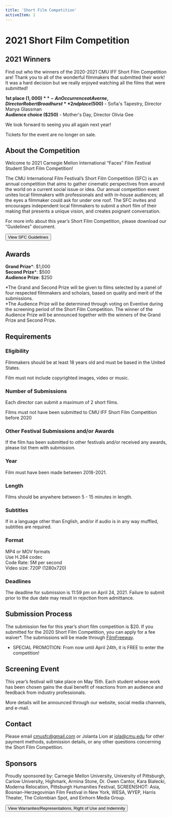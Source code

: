```yaml
---
title: 'Short Film Competition'
activeItem: 1
---
```


# 2021 Short Film Competition

## 2021 Winners

Find out who the winners of the 2020-2021 CMU IFF Short Film Competition are! Thank you to all of the wonderful filmmakers that submitted their work! It was a hard decision but we really enjoyed watching all the films that were submitted!

**1st place ($1,000)** - An Occurrence at Averne, Director Robert Broadhurst  
**2nd place ($500)** - Sofia's Tapestry, Director Manya Glassman  
**Audience choice ($250)** - Mother's Day, Director Olivia Gee

We look forward to seeing you all again next year!

Tickets for the event are no longer on sale.

## About the Competition

Welcome to 2021 Carnegie Mellon International “Faces” Film Festival Student Short Film Competition!

The CMU International Film Festival’s Short Film Competition (SFC) is an annual competition that aims to gather cinematic perspectives from around the world on a current social issue or idea. Our annual competition event unites local filmmakers with professionals and with in-house audiences; all the eyes a filmmaker could ask for under one roof. The SFC invites and encourages independent local filmmakers to submit a short film of their making that presents a unique vision, and creates poignant conversation.

For more info about this year’s Short Film Competition, please download our “Guidelines” document.

[<button class="btn btn-primary">View SFC Guidelines</button>](https://www.cmu.edu/faces/Assets/Short_Film_Competition/CMU%20IFF%20Short%20Film%20Competition%202021.pdf)

## Awards

**Grand Prize***: $1,000  
**Second Prize***: $500  
**Audience Prize**: $250

*The Grand and Second Prize will be given to films selected by a panel of four respected filmmakers and scholars, based on quality and merit of the submissions.  
*The Audience Prize will be determined through voting on Eventive during the screening period of the Short Film Competition. The winner of the Audience Prize will be announced together with the winners of the Grand Prize and Second Prize.

## Requirements

### Eligibility

Filmmakers should be at least 18 years old and must be based in the United States.

Film must not include copyrighted images, video or music.

### Number of Submissions

Each director can submit a maximum of 2 short films.

Films must not have been submitted to CMU IFF Short Film Competition before 2020

### Other Festival Submissions and/or Awards

If the film has been submitted to other festivals and/or received any awards, please list them with submission.

### Year

Film must have been made between 2018-2021.

### Length

Films should be anywhere between 5 - 15 minutes in length.

### Subtitles

If in a language other than English, and/or if audio is in any way muffled, subtitles are required.

### Format

MP4 or MOV formats  
Use H.264 codec  
Code Rate: 5M per second  
Video size: 720P (1280x720)

### Deadlines

The deadline for submission is 11:59 pm on April 24, 2021. Failure to submit prior to the due date may result in rejection from admittance.

## Submission Process

The submission fee for this year’s short film competition is $20. If you submitted for the 2020 Short Film Competition, you can apply for a fee waiver*. The submissions will be made through [FilmFreeway](https://filmfreeway.com/2021CarnegieMellonInternationalFilmFestivalShortFilmCompetition).

* SPECIAL PROMOTION: From now until April 24th, it is FREE to enter the competition!

## Screening Event

This year’s festival will take place on May 15th. Each student whose work has been chosen gains the dual benefit of reactions from an audience and feedback from industry professionals.

More details will be announced through our website, social media channels, and e-mail.

## Contact

Please email [cmusfc@gmail.com](mailto:cmusfc@gmail.com) or Jolanta Lion at [jola@cmu.edu](mailto:jola@cmu.edu) for other payment methods, submission details, or any other questions concerning the Short Film Competition.

## Sponsors

Proudly sponsored by: Carnegie Mellon University, University of Pittsburgh, Carlow University, Highmark, Armina Stone, Dr. Owen Cantor, Kara Bialecki, Moderna Relocation, Pittsburgh Humanities Festival, SCREENSHOT: Asia, Bosnian-Herzegovinian Film Festival in New York, WESA, WYEP, Harris Theater, The Colombian Spot, and Einhorn Media Group.

[<button class="btn btn-primary">View Warranties/Representations, Right of Use and Indemnity</button>](https://www.cmu.edu/faces/Assets/Short_Film_Competition/Warranties-Representations%20Right%20of%20Use%20and%20Indemnity.pdf)